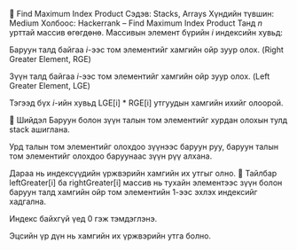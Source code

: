 🔢 Find Maximum Index Product
Сэдэв: Stacks, Arrays
Хүндийн түвшин: Medium
Холбоос: Hackerrank – Find Maximum Index Product
Танд $n$ урттай массив өгөгдөнө. Массивын элемент бүрийн $i$ индексийн хувьд:

Баруун талд байгаа $i$-ээс том элементийг хамгийн ойр зуур олох. (Right Greater Element, RGE)

Зүүн талд байгаа $i$-ээс том элементийг хамгийн ойр зуур олох. (Left Greater Element, LGE)

Тэгээд бүх $i$-ийн хувьд LGE[i] * RGE[i] утгуудын хамгийн ихийг олоорой.

🧠 Шийдэл
Баруун болон зүүн талын том элементийг хурдан олохын тулд stack ашиглана.

Урд талын том элементийг олохдоо зүүнээс баруун руу, баруун талын том элементийг олохдоо баруунаас зүүн рүү алхана.

Дараа нь индексүүдийн үржвэрийн хамгийн их утгыг олно.
📌 Тайлбар
leftGreater[i] ба rightGreater[i] массив нь тухайн элементээс зүүн болон баруун талд хамгийн ойр том элементийн 1-ээс эхлэх индексийг хадгална.

Индекс байхгүй үед 0 гэж тэмдэглэнэ.

Эцсийн үр дүн нь хамгийн их үржвэрийн утга болно.
